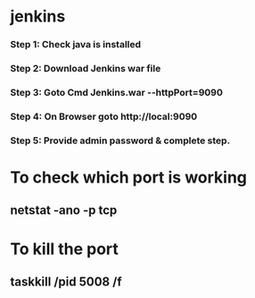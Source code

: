 # jenkins

### Step 1: Check java is installed
### Step 2: Download Jenkins war file
### Step 3: Goto Cmd Jenkins.war --httpPort=9090
### Step 4: On Browser goto http://local:9090
### Step 5: Provide admin password & complete step. 

# To check which port is working
## netstat -ano -p tcp

# To kill the port 
## taskkill /pid 5008 /f



